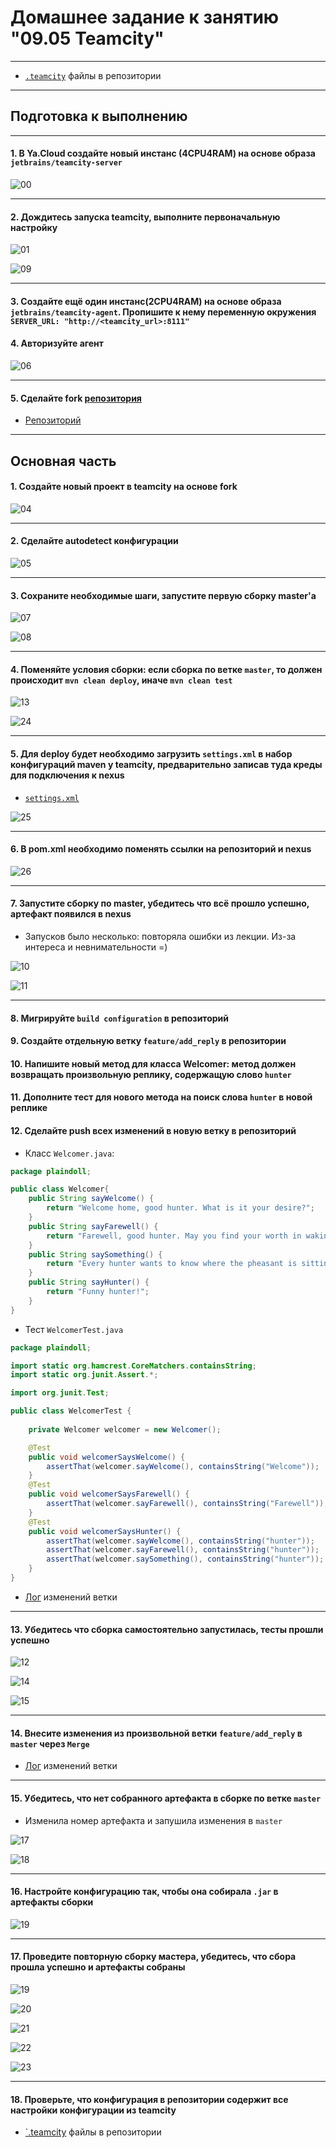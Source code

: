 # Домашнее задание к занятию "09.05 Teamcity"

---------------------------------------------------------

* [`.teamcity`](https://github.com/lereklerik/example-teamcity/tree/master/.teamcity) файлы в репозитории

---------------------------------------------------------

## Подготовка к выполнению

---------------------------------------------------------
#### 1. В Ya.Cloud создайте новый инстанс (4CPU4RAM) на основе образа `jetbrains/teamcity-server`

![00](pictures/00.png)

---------------------------------------------------------

#### 2. Дождитесь запуска teamcity, выполните первоначальную настройку

![01](pictures/01.png)

![09](pictures/09.png)

---------------------------------------------------------

#### 3. Создайте ещё один инстанс(2CPU4RAM) на основе образа `jetbrains/teamcity-agent`. Пропишите к нему переменную окружения `SERVER_URL: "http://<teamcity_url>:8111"`
#### 4. Авторизуйте агент

![06](pictures/06.png)

---------------------------------------------------------

#### 5. Сделайте fork [репозитория](https://github.com/aragastmatb/example-teamcity)

* [Репозиторий](https://github.com/lereklerik/example-teamcity)

---------------------------------------------------------

## Основная часть

#### 1. Создайте новый проект в teamcity на основе fork

![04](pictures/04.png)

---------------------------------------------------------

#### 2. Сделайте autodetect конфигурации

![05](pictures/05.png)

---------------------------------------------------------

#### 3. Сохраните необходимые шаги, запустите первую сборку master'a

![07](pictures/07.png)

![08](pictures/08.png)

---------------------------------------------------------

#### 4. Поменяйте условия сборки: если сборка по ветке `master`, то должен происходит `mvn clean deploy`, иначе `mvn clean test`

![13](pictures/13.png)

![24](pictures/24.png)

---------------------------------------------------------

#### 5. Для deploy будет необходимо загрузить `settings.xml` в набор конфигураций maven у teamcity, предварительно записав туда креды для подключения к nexus

* [`settings.xml`](settings.xml)

![25](pictures/25.png)

---------------------------------------------------------

#### 6. В pom.xml необходимо поменять ссылки на репозиторий и nexus

![26](pictures/26.png)

---------------------------------------------------------

#### 7. Запустите сборку по master, убедитесь что всё прошло успешно, артефакт появился в nexus

* Запусков было несколько: повторяла ошибки из лекции. Из-за интереса и невнимательности =)

![10](pictures/10.png)

![11](pictures/11.png)

---------------------------------------------------------

#### 8. Мигрируйте `build configuration` в репозиторий
#### 9. Создайте отдельную ветку `feature/add_reply` в репозитории
#### 10. Напишите новый метод для класса Welcomer: метод должен возвращать произвольную реплику, содержащую слово `hunter`
#### 11. Дополните тест для нового метода на поиск слова `hunter` в новой реплике
#### 12. Сделайте push всех изменений в новую ветку в репозиторий

* Класс `Welcomer.java`:

```java
package plaindoll;

public class Welcomer{
	public String sayWelcome() {
		return "Welcome home, good hunter. What is it your desire?";
	}
	public String sayFarewell() {
		return "Farewell, good hunter. May you find your worth in waking world.";
	}
	public String saySomething() {
		return "Every hunter wants to know where the pheasant is sitting";
	}
	public String sayHunter() {
		return "Funny hunter!";
	}
}
```

* Тест `WelcomerTest.java`

```java
package plaindoll;

import static org.hamcrest.CoreMatchers.containsString;
import static org.junit.Assert.*;

import org.junit.Test;

public class WelcomerTest {
	
	private Welcomer welcomer = new Welcomer();

	@Test
	public void welcomerSaysWelcome() {
		assertThat(welcomer.sayWelcome(), containsString("Welcome"));
	}
	@Test
	public void welcomerSaysFarewell() {
		assertThat(welcomer.sayFarewell(), containsString("Farewell"));
	}
	@Test
	public void welcomerSaysHunter() {
		assertThat(welcomer.sayWelcome(), containsString("hunter"));
		assertThat(welcomer.sayFarewell(), containsString("hunter"));
		assertThat(welcomer.saySomething(), containsString("hunter"));
	}
}
```

* [Лог](logs/01.md) изменений ветки


---------------------------------------------------------

#### 13. Убедитесь что сборка самостоятельно запустилась, тесты прошли успешно

![12](pictures/12.png)

![14](pictures/14.png)

![15](pictures/15.png)

---------------------------------------------------------

#### 14. Внесите изменения из произвольной ветки `feature/add_reply` в `master` через `Merge`

* [Лог](logs/02.md) изменений ветки

---------------------------------------------------------

#### 15. Убедитесь, что нет собранного артефакта в сборке по ветке `master`

* Изменила номер артефакта и запушила изменения в `master`

![17](pictures/17.png)

![18](pictures/18.png)

---------------------------------------------------------

#### 16. Настройте конфигурацию так, чтобы она собирала `.jar` в артефакты сборки

![19](pictures/19.png)

---------------------------------------------------------

#### 17. Проведите повторную сборку мастера, убедитесь, что сбора прошла успешно и артефакты собраны

![19](pictures/19.png)

![20](pictures/20.png)

![21](pictures/20.png)

![22](pictures/20.png)

![23](pictures/20.png)

---------------------------------------------------------


#### 18. Проверьте, что конфигурация в репозитории содержит все настройки конфигурации из teamcity

* [`.teamcity](https://github.com/lereklerik/example-teamcity/tree/master/.teamcity) файлы в репозитории